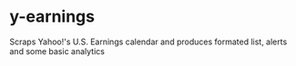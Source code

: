 y-earnings
=========================

Scraps Yahoo!'s U.S. Earnings calendar and produces formated list, alerts and some basic analytics

